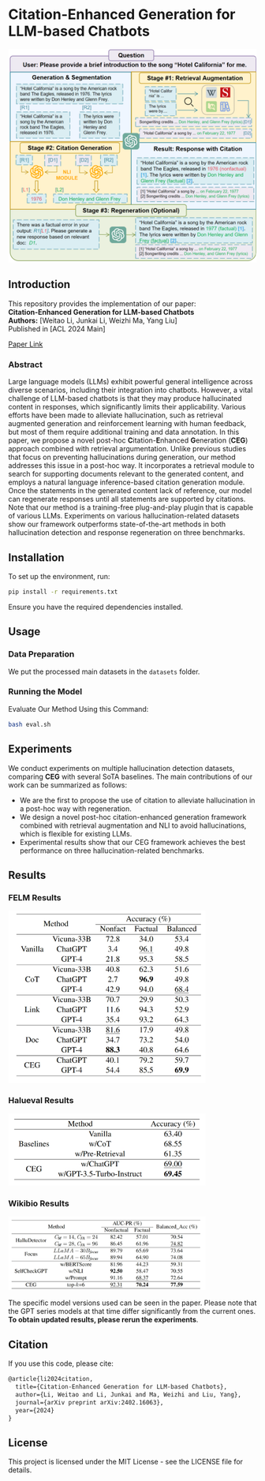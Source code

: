 # Citation-Enhanced Generation for LLM-based Chatbots

![Main Figure](./pictures/method.png)  

## Introduction

This repository provides the implementation of our paper:  
**Citation-Enhanced Generation for LLM-based Chatbots**  
**Authors:** [Weitao Li, Junkai Li, Weizhi Ma, Yang Liu]  
Published in [ACL 2024 Main]

[Paper Link](https://arxiv.org/abs/2402.16063)

### Abstract

Large language models (LLMs) exhibit powerful general intelligence across diverse scenarios, including their integration into chatbots. However, a vital challenge of LLM-based chatbots is that they may produce hallucinated content in responses, which significantly limits their applicability. Various efforts have been made to alleviate hallucination, such as retrieval augmented generation and reinforcement learning with human feedback, but most of them require additional training and data annotation. In this paper, we propose a novel post-hoc **C**itation-**E**nhanced **G**eneration (**CEG**) approach combined with retrieval argumentation. Unlike previous studies that focus on preventing hallucinations during generation, our method addresses this issue in a post-hoc way. It incorporates a retrieval module to search for supporting documents relevant to the generated content, and employs a natural language inference-based citation generation module. Once the statements in the generated content lack of reference, our model can regenerate responses until all statements are supported by citations. Note that our method is a training-free plug-and-play plugin that is capable of various LLMs. Experiments on various hallucination-related datasets show our framework outperforms state-of-the-art methods in both hallucination detection and response regeneration on three benchmarks.

## Installation

To set up the environment, run:

```bash
pip install -r requirements.txt
```

Ensure you have the required dependencies installed.

## Usage

### Data Preparation

We put the processed main datasets in the `datasets` folder.

### Running the Model

Evaluate Our Method Using this Command:

```bash
bash eval.sh 
```

## Experiments

We conduct experiments on multiple hallucination detection datasets, comparing **CEG** with several SoTA baselines. The main contributions of our work can be summarized as follows:
- We are the first to propose the use of citation to alleviate hallucination in a post-hoc way with regeneration.
- We design a novel post-hoc citation-enhanced generation framework combined with retrieval augmentation and NLI to avoid hallucinations, which is flexible for existing LLMs.
- Experimental results show that our CEG framework achieves the best performance on three hallucination-related benchmarks.

## Results

### FELM Results
<img src="./pictures/Main_results_on_FELM.png" width="400">

### Halueval Results
<img src="./pictures/Main_results_on_Halueval.png" width="400">

### Wikibio Results
<img src="./pictures/Main_results_on_Wikibio_GPT_3.png" width="400">

The specific model versions used can be seen in the paper. Please note that the GPT series models at that time differ significantly from the current ones. **To obtain updated results, please rerun the experiments**.

## Citation

If you use this code, please cite:

```
@article{li2024citation,
  title={Citation-Enhanced Generation for LLM-based Chatbots},
  author={Li, Weitao and Li, Junkai and Ma, Weizhi and Liu, Yang},
  journal={arXiv preprint arXiv:2402.16063},
  year={2024}
}
```

## License

This project is licensed under the MIT License - see the LICENSE file for details.

